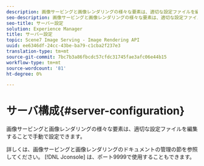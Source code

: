 ```yaml
---
description: 画像サービングと画像レンダリングの様々な要素は、適切な設定ファイルを編集することで手動で設定できます。
seo-description: 画像サービングと画像レンダリングの様々な要素は、適切な設定ファイルを編集することで手動で設定できます。
seo-title: サーバー設定
solution: Experience Manager
title: サーバー設定
topic: Scene7 Image Serving - Image Rendering API
uuid: ee6346df-24cc-43be-ba79-c1cba2f237e3
translation-type: tm+mt
source-git-commit: 7bc7b3a86fbcdc57cfdc31745fae3afc06e44b15
workflow-type: tm+mt
source-wordcount: '81'
ht-degree: 0%

---
```



# サーバ構成{#server-configuration}

画像サービングと画像レンダリングの様々な要素は、適切な設定ファイルを編集することで手動で設定できます。

詳しくは、画像サービングと画像レンダリングのドキュメントの管理の節を参照してください。 [!DNL Jconsole] は、ポート9999で使用することもできます。
